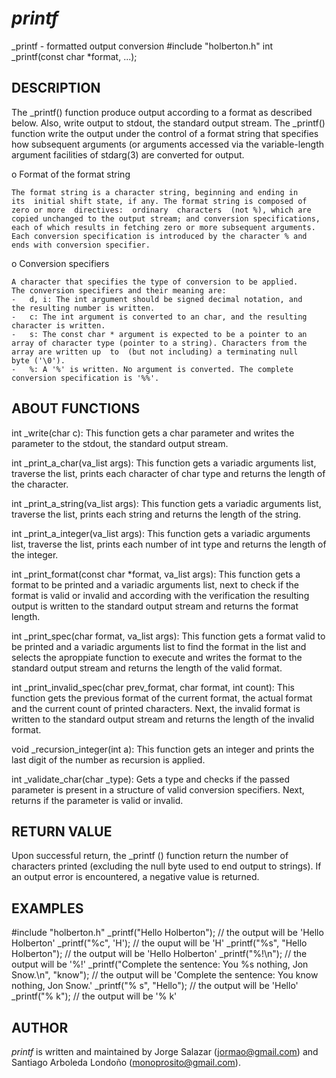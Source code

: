 _printf_
======


_printf - formatted output conversion
#include "holberton.h"
int _printf(const char *format, ...);


DESCRIPTION
---------


The _printf() function produce output according to a format as described 
below. Also, write output to stdout, the standard output stream.
The  _printf() function write the output under the control of a format
string that specifies how subsequent arguments (or arguments accessed
via the variable-length argument facilities of stdarg(3) are converted
for output.

  o Format of the format string

    The format string is a character string, beginning and ending in
    its  initial shift state, if any. The format string is composed of
    zero or more  directives:  ordinary  characters  (not %), which are
    copied unchanged to the output stream; and conversion specifications,
    each of which results in fetching zero or more subsequent arguments.
    Each conversion specification is introduced by the character % and
    ends with conversion specifier.

  o Conversion specifiers

    A character that specifies the type of conversion to be applied.
    The conversion specifiers and their meaning are:
    -   d, i: The int argument should be signed decimal notation, and
    the resulting number is written.
    -   c: The int argument is converted to an char, and the resulting
    character is written.
    -   s: The const char * argument is expected to be a pointer to an
    array of character type (pointer to a string). Characters from the
    array are written up  to  (but not including) a terminating null
    byte ('\0').
    -   %: A '%' is written. No argument is converted. The complete
    conversion specification is '%%'.


ABOUT FUNCTIONS
---------------


int _write(char c): This function gets a char parameter and writes the
parameter to the stdout, the standard output stream.

int _print_a_char(va_list args): This function gets a variadic arguments
list, traverse the list, prints each character of char type and returns
the length of the character.

int _print_a_string(va_list args): This function gets a variadic arguments
list, traverse the list, prints each string and returns the length of the
string.

int _print_a_integer(va_list args): This function gets a variadic arguments
list, traverse the list, prints each number of int type and returns the
length of the integer.

int _print_format(const char *format, va_list args): This function gets a
format to be printed and a variadic arguments list, next to check if the
format is valid or invalid and according with the verification the resulting output is written to the standard output stream and returns the format length.

int _print_spec(char format, va_list args): This function gets a format
valid to be printed and a variadic arguments list to find the format in the
list and selects the aproppiate function to execute and writes the format
to the standard output stream and returns the length of the valid format.

int _print_invalid_spec(char prev_format, char format, int count): This function gets the previous format of the current format, the actual format and the current count of printed characters. Next, the invalid format is written to the standard output stream and returns the length of the invalid format.

void _recursion_integer(int a): This function gets an integer and prints the last digit of the number as recursion is applied.

int _validate_char(char _type): Gets a type and checks if the passed parameter is present in a structure of valid conversion specifiers. Next, returns if the parameter is valid or invalid.


RETURN VALUE
-------------


Upon successful return, the _printf () function return the number 
of characters printed (excluding the null byte used to end output
to strings).
If an output error is encountered, a negative value is returned.


EXAMPLES
---------------


#include "holberton.h"
_printf("Hello Holberton"); // the output will be 'Hello Holberton'
_printf("%c", 'H'); // the ouput will be 'H'
_printf("%s", "Hello Holberton"); // the output will be 'Hello Holberton'
_printf("%!\n"); // the output will be '%!'
_printf("Complete the sentence: You %s nothing, Jon Snow.\n", "know");
// the output will be 'Complete the sentence: You know nothing, Jon Snow.'
_printf("%        s", "Hello"); // the output will be 'Hello'
_printf("%        k"); // the output will be '% k'


AUTHOR
------

_printf_ is written and maintained by Jorge Salazar (jormao@gmail.com)
and Santiago Arboleda Londoño (monoprosito@gmail.com).
